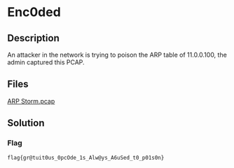 # Enc0ded

## Description

An attacker in the network is trying to poison the ARP table of 11.0.0.100, the admin captured this PCAP.

## Files

[ARP Storm.pcap](./ARP+Storm.pcap)

## Solution

### Flag

```text
flag{gr@tuit0us_0pcOde_1s_Alw@ys_A6uSed_t0_p01s0n}
```
